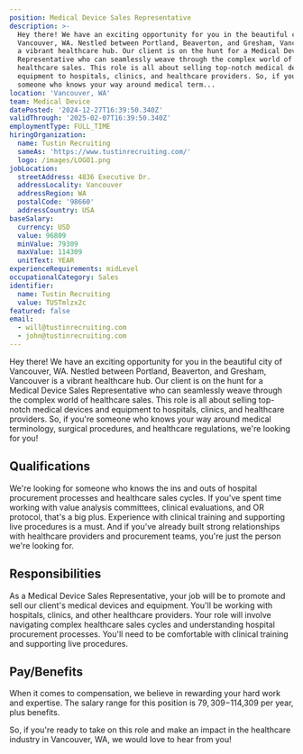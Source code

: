 ```yaml
---
position: Medical Device Sales Representative
description: >-
  Hey there! We have an exciting opportunity for you in the beautiful city of
  Vancouver, WA. Nestled between Portland, Beaverton, and Gresham, Vancouver is
  a vibrant healthcare hub. Our client is on the hunt for a Medical Device Sales
  Representative who can seamlessly weave through the complex world of
  healthcare sales. This role is all about selling top-notch medical devices and
  equipment to hospitals, clinics, and healthcare providers. So, if you're
  someone who knows your way around medical term...
location: 'Vancouver, WA'
team: Medical Device
datePosted: '2024-12-27T16:39:50.340Z'
validThrough: '2025-02-07T16:39:50.340Z'
employmentType: FULL_TIME
hiringOrganization:
  name: Tustin Recruiting
  sameAs: 'https://www.tustinrecruiting.com/'
  logo: /images/LOGO1.png
jobLocation:
  streetAddress: 4836 Executive Dr.
  addressLocality: Vancouver
  addressRegion: WA
  postalCode: '98660'
  addressCountry: USA
baseSalary:
  currency: USD
  value: 96809
  minValue: 79309
  maxValue: 114309
  unitText: YEAR
experienceRequirements: midLevel
occupationalCategory: Sales
identifier:
  name: Tustin Recruiting
  value: TUSTmlzx2c
featured: false
email:
  - will@tustinrecruiting.com
  - john@tustinrecruiting.com
---
```




Hey there! We have an exciting opportunity for you in the beautiful city of Vancouver, WA. Nestled between Portland, Beaverton, and Gresham, Vancouver is a vibrant healthcare hub. Our client is on the hunt for a Medical Device Sales Representative who can seamlessly weave through the complex world of healthcare sales. This role is all about selling top-notch medical devices and equipment to hospitals, clinics, and healthcare providers. So, if you're someone who knows your way around medical terminology, surgical procedures, and healthcare regulations, we're looking for you!

## Qualifications
We're looking for someone who knows the ins and outs of hospital procurement processes and healthcare sales cycles. If you've spent time working with value analysis committees, clinical evaluations, and OR protocol, that's a big plus. Experience with clinical training and supporting live procedures is a must. And if you've already built strong relationships with healthcare providers and procurement teams, you're just the person we're looking for.

## Responsibilities
As a Medical Device Sales Representative, your job will be to promote and sell our client's medical devices and equipment. You'll be working with hospitals, clinics, and other healthcare providers. Your role will involve navigating complex healthcare sales cycles and understanding hospital procurement processes. You'll need to be comfortable with clinical training and supporting live procedures.

## Pay/Benefits
When it comes to compensation, we believe in rewarding your hard work and expertise. The salary range for this position is $79,309-$114,309 per year, plus benefits.

So, if you're ready to take on this role and make an impact in the healthcare industry in Vancouver, WA, we would love to hear from you!
